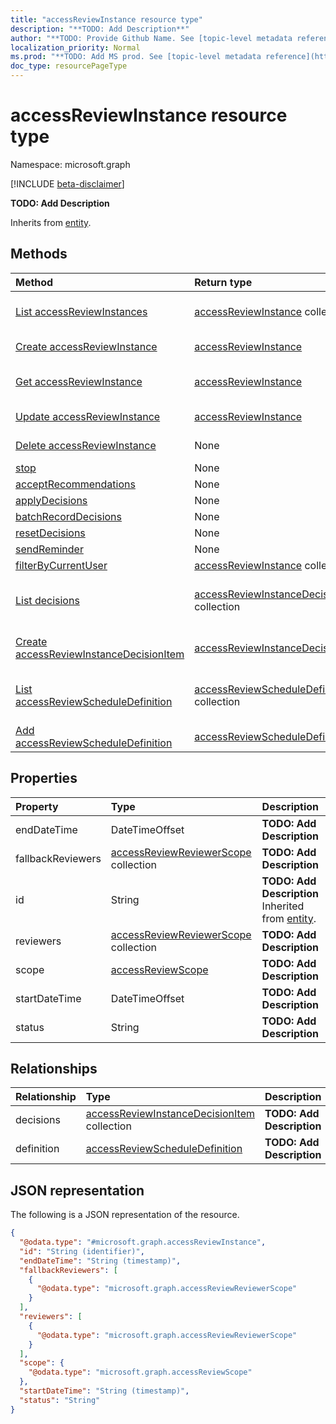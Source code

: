 ```yaml
---
title: "accessReviewInstance resource type"
description: "**TODO: Add Description**"
author: "**TODO: Provide Github Name. See [topic-level metadata reference](https://msgo.azurewebsites.net/add/document/guidelines/metadata.html#topic-level-metadata)**"
localization_priority: Normal
ms.prod: "**TODO: Add MS prod. See [topic-level metadata reference](https://msgo.azurewebsites.net/add/document/guidelines/metadata.html#topic-level-metadata)**"
doc_type: resourcePageType
---
```


# accessReviewInstance resource type

Namespace: microsoft.graph

[!INCLUDE [beta-disclaimer](../../includes/beta-disclaimer.md)]

**TODO: Add Description**


Inherits from [entity](../resources/entity.md).

## Methods
|Method|Return type|Description|
|:---|:---|:---|
|[List accessReviewInstances](../api/accessreviewinstance-list.md)|[accessReviewInstance](../resources/accessreviewinstance.md) collection|Get a list of the [accessReviewInstance](../resources/accessreviewinstance.md) objects and their properties.|
|[Create accessReviewInstance](../api/accessreviewinstance-create.md)|[accessReviewInstance](../resources/accessreviewinstance.md)|Create a new [accessReviewInstance](../resources/accessreviewinstance.md) object.|
|[Get accessReviewInstance](../api/accessreviewinstance-get.md)|[accessReviewInstance](../resources/accessreviewinstance.md)|Read the properties and relationships of an [accessReviewInstance](../resources/accessreviewinstance.md) object.|
|[Update accessReviewInstance](../api/accessreviewinstance-update.md)|[accessReviewInstance](../resources/accessreviewinstance.md)|Update the properties of an [accessReviewInstance](../resources/accessreviewinstance.md) object.|
|[Delete accessReviewInstance](../api/accessreviewinstance-delete.md)|None|Deletes an [accessReviewInstance](../resources/accessreviewinstance.md) object.|
|[stop](../api/accessreviewinstance-stop.md)|None|**TODO: Add Description**|
|[acceptRecommendations](../api/accessreviewinstance-acceptrecommendations.md)|None|**TODO: Add Description**|
|[applyDecisions](../api/accessreviewinstance-applydecisions.md)|None|**TODO: Add Description**|
|[batchRecordDecisions](../api/accessreviewinstance-batchrecorddecisions.md)|None|**TODO: Add Description**|
|[resetDecisions](../api/accessreviewinstance-resetdecisions.md)|None|**TODO: Add Description**|
|[sendReminder](../api/accessreviewinstance-sendreminder.md)|None|**TODO: Add Description**|
|[filterByCurrentUser](../api/accessreviewinstance-filterbycurrentuser.md)|[accessReviewInstance](../resources/accessreviewinstance.md) collection|**TODO: Add Description**|
|[List decisions](../api/accessreviewinstance-list-decisions.md)|[accessReviewInstanceDecisionItem](../resources/accessreviewinstancedecisionitem.md) collection|Get the accessReviewInstanceDecisionItem resources from the decisions navigation property.|
|[Create accessReviewInstanceDecisionItem](../api/accessreviewinstance-post-decisions.md)|[accessReviewInstanceDecisionItem](../resources/accessreviewinstancedecisionitem.md)|Create a new accessReviewInstanceDecisionItem object.|
|[List accessReviewScheduleDefinition](../api/accessreviewinstance-list-definition.md)|[accessReviewScheduleDefinition](../resources/accessreviewscheduledefinition.md) collection|Get the accessReviewScheduleDefinition resources from the definition navigation property.|
|[Add accessReviewScheduleDefinition](../api/accessreviewinstance-post-definition.md)|[accessReviewScheduleDefinition](../resources/accessreviewscheduledefinition.md)|Add definition by posting to the definition collection.|

## Properties
|Property|Type|Description|
|:---|:---|:---|
|endDateTime|DateTimeOffset|**TODO: Add Description**|
|fallbackReviewers|[accessReviewReviewerScope](../resources/accessreviewreviewerscope.md) collection|**TODO: Add Description**|
|id|String|**TODO: Add Description** Inherited from [entity](../resources/entity.md).|
|reviewers|[accessReviewReviewerScope](../resources/accessreviewreviewerscope.md) collection|**TODO: Add Description**|
|scope|[accessReviewScope](../resources/accessreviewscope.md)|**TODO: Add Description**|
|startDateTime|DateTimeOffset|**TODO: Add Description**|
|status|String|**TODO: Add Description**|

## Relationships
|Relationship|Type|Description|
|:---|:---|:---|
|decisions|[accessReviewInstanceDecisionItem](../resources/accessreviewinstancedecisionitem.md) collection|**TODO: Add Description**|
|definition|[accessReviewScheduleDefinition](../resources/accessreviewscheduledefinition.md)|**TODO: Add Description**|

## JSON representation
The following is a JSON representation of the resource.
<!-- {
  "blockType": "resource",
  "keyProperty": "id",
  "@odata.type": "microsoft.graph.accessReviewInstance",
  "baseType": "microsoft.graph.entity",
  "openType": false
}
-->
``` json
{
  "@odata.type": "#microsoft.graph.accessReviewInstance",
  "id": "String (identifier)",
  "endDateTime": "String (timestamp)",
  "fallbackReviewers": [
    {
      "@odata.type": "microsoft.graph.accessReviewReviewerScope"
    }
  ],
  "reviewers": [
    {
      "@odata.type": "microsoft.graph.accessReviewReviewerScope"
    }
  ],
  "scope": {
    "@odata.type": "microsoft.graph.accessReviewScope"
  },
  "startDateTime": "String (timestamp)",
  "status": "String"
}
```

